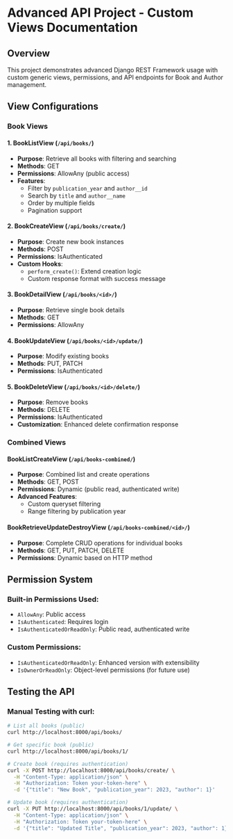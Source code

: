 # Advanced API Project - Custom Views Documentation

## Overview
This project demonstrates advanced Django REST Framework usage with custom generic views, permissions, and API endpoints for Book and Author management.

## View Configurations

### Book Views

#### 1. BookListView (`/api/books/`)
- **Purpose**: Retrieve all books with filtering and searching
- **Methods**: GET
- **Permissions**: AllowAny (public access)
- **Features**:
  - Filter by `publication_year` and `author__id`
  - Search by `title` and `author__name`
  - Order by multiple fields
  - Pagination support

#### 2. BookCreateView (`/api/books/create/`)
- **Purpose**: Create new book instances
- **Methods**: POST
- **Permissions**: IsAuthenticated
- **Custom Hooks**:
  - `perform_create()`: Extend creation logic
  - Custom response format with success message

#### 3. BookDetailView (`/api/books/<id>/`)
- **Purpose**: Retrieve single book details
- **Methods**: GET
- **Permissions**: AllowAny

#### 4. BookUpdateView (`/api/books/<id>/update/`)
- **Purpose**: Modify existing books
- **Methods**: PUT, PATCH
- **Permissions**: IsAuthenticated

#### 5. BookDeleteView (`/api/books/<id>/delete/`)
- **Purpose**: Remove books
- **Methods**: DELETE
- **Permissions**: IsAuthenticated
- **Customization**: Enhanced delete confirmation response

### Combined Views

#### BookListCreateView (`/api/books-combined/`)
- **Purpose**: Combined list and create operations
- **Methods**: GET, POST
- **Permissions**: Dynamic (public read, authenticated write)
- **Advanced Features**:
  - Custom queryset filtering
  - Range filtering by publication year

#### BookRetrieveUpdateDestroyView (`/api/books-combined/<id>/`)
- **Purpose**: Complete CRUD operations for individual books
- **Methods**: GET, PUT, PATCH, DELETE
- **Permissions**: Dynamic based on HTTP method

## Permission System

### Built-in Permissions Used:
- `AllowAny`: Public access
- `IsAuthenticated`: Requires login
- `IsAuthenticatedOrReadOnly`: Public read, authenticated write

### Custom Permissions:
- `IsAuthenticatedOrReadOnly`: Enhanced version with extensibility
- `IsOwnerOrReadOnly`: Object-level permissions (for future use)

## Testing the API

### Manual Testing with curl:

```bash
# List all books (public)
curl http://localhost:8000/api/books/

# Get specific book (public)
curl http://localhost:8000/api/books/1/

# Create book (requires authentication)
curl -X POST http://localhost:8000/api/books/create/ \
  -H "Content-Type: application/json" \
  -H "Authorization: Token your-token-here" \
  -d '{"title": "New Book", "publication_year": 2023, "author": 1}'

# Update book (requires authentication)
curl -X PUT http://localhost:8000/api/books/1/update/ \
  -H "Content-Type: application/json" \
  -H "Authorization: Token your-token-here" \
  -d '{"title": "Updated Title", "publication_year": 2023, "author": 1}'